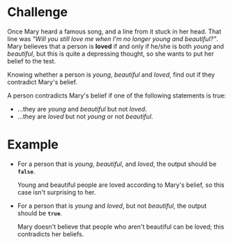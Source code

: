 # Challenge
Once Mary heard a famous song, and a line from it stuck in her head.
That line was *"Will you still love me when I'm no longer young and beautiful?"*.
Mary believes that a person is **loved** if and only if he/she is both *young* and *beautiful*, but this is quite a depressing thought, so she wants to put her belief to the test.

Knowing whether a person is *young*, *beautiful* and *loved*, find out if they contradict Mary's belief.

A person contradicts Mary's belief if one of the following statements is true:
- &hellip;they are *young* and *beautiful* but not *loved*.
- &hellip;they are *loved* but not *young* or not *beautiful*.

# Example
- For a person that is *young*, *beautiful*, and *loved*, the output should be **`false`**.

	Young and beautiful people are loved according to Mary's belief, so this case isn't surprising to her.

- For a person that is *young* and *loved*, but not *beautiful*, the output should be **`true`**.

	Mary doesn't believe that people who aren't beautiful can be loved; this contradicts her beliefs.
